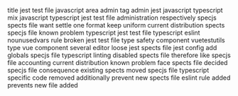 title jest test file javascript area admin tag admin jest javascript typescript mix javascript typescript jest test file administration respectively specjs spects file want settle one format keep uniform current distribution spects specjs file known problem typescript jest test file typescript eslint nounusedvars rule broken jest test file type safety component vuetestutils type vue component several editor loose jest spects file jest config add globals specjs file typescript linting disabled spects file therefore like specjs file accounting current distribution known problem face spects file decided specjs file consequence existing spects moved specjs file typescript specific code removed additionally prevent new spects file eslint rule added prevents new file added